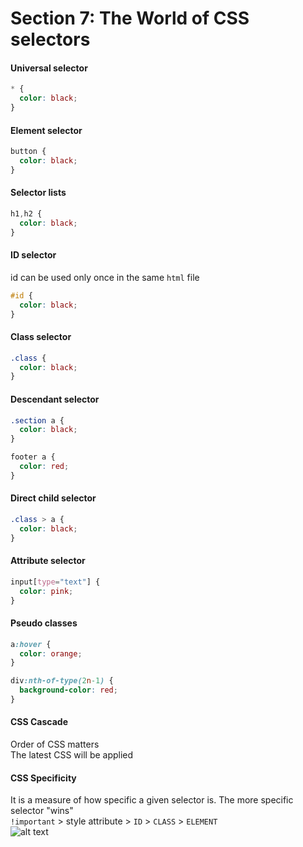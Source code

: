 # Section 7: The World of CSS selectors

#### Universal selector
```css
* {
  color: black;
}
```

#### Element selector
```css
button {
  color: black;
}
```

#### Selector lists
```css
h1,h2 {
  color: black;
}
```
#### ID selector
id can be used only once in the same `html` file
```css
#id {
  color: black;
}
```
#### Class selector
```css
.class {
  color: black;
}
```
#### Descendant selector
```css
.section a {
  color: black;
}

footer a {
  color: red;
}
```
#### Direct child selector
```css
.class > a {
  color: black;
}
```
#### Attribute selector
```css
input[type="text"] {
  color: pink;
}
```
#### Pseudo classes
```css
a:hover {
  color: orange;
}

div:nth-of-type(2n-1) {
  background-color: red;
}
```
#### CSS Cascade
Order of CSS matters <br>
The latest CSS will be applied

#### CSS Specificity
It is a measure of how specific a given selector is. The more specific selector "wins"<br>
`!important` > style attribute > `ID` > `CLASS` > `ELEMENT` <br>
![alt text](https://i2.wp.com/css-tricks.com/wp-content/uploads/2021/01/cssspecificity-calc-1_kqzhog.png?w=570&ssl=1)


